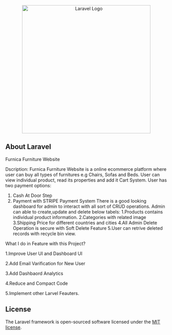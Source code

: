<p align="center"><a href="https://laravel.com" target="_blank"><img src="https://raw.githubusercontent.com/laravel/art/master/logo-lockup/5%20SVG/2%20CMYK/1%20Full%20Color/laravel-logolockup-cmyk-red.svg" width="400" alt="Laravel Logo"></a></p>

## About Laravel

Furnica Furniture Website

Dscription: 
 Furnica Furniture Website is a online ecommerce platform where user can buy all types of furnitures
 e.g Chairs, Sofas and Beds. User can view individual product, read its properties and add it Cart System.
 User has two payment options:
  1. Cash At Door Step 
  2. Payment with STRIPE Payment System
 There is a good looking dashboard for admin to interact with all sort of CRUD operations.
 Admin can able to create,update and delete below tabels:
  1.Products contains individual product information.
  2.Categories with related image
  3.Shipping Price for different countries and cities
  4.All Admin Delete Operation is secure with Soft Delete Feature
  5.User can retrive deleted records with recycle bin view.

What I do in Feature with this Project?

1.Improve User UI and Dashboard UI

2.Add Email Varification for New User

3.Add Dashbaord Analytics

4.Reduce and Compact Code

5.Implement other Larvel Feauters.


## License

The Laravel framework is open-sourced software licensed under the [MIT license](https://opensource.org/licenses/MIT).
